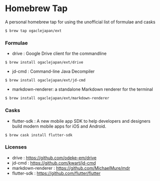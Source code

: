 # Homebrew Tap

A personal homebrew tap for using the unofficial list of formulae and casks

```
$ brew tap ogaclejapan/ext
```

### Formulae

* drive : Google Drive client for the commandline

```
$ brew install ogaclejapan/ext/drive
```

* jd-cmd : Command-line Java Decompiler

```
$ brew install ogaclejapan/ext/jd-cmd
```

* markdown-renderer: a standalone Markdown renderer for the terminal

```
$ brew install ogaclejapan/ext/markdown-renderer
```

### Casks

* flutter-sdk : A new mobile app SDK to help developers and designers build modern mobile apps for iOS and Android.

```
$ brew cask install flutter-sdk
```

### Licenses

* drive : https://github.com/odeke-em/drive
* jd-cmd : https://github.com/kwart/jd-cmd
* markdown-renderer : https://github.com/MichaelMure/mdr
* flutter-sdk : https://github.com/flutter/flutter
